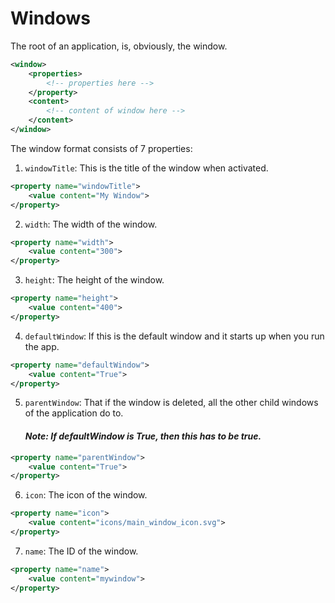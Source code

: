 # Windows
The root of an application, is, obviously, the window. 
```xml
<window>
    <properties>
        <!-- properties here -->
    </property>
    <content>
        <!-- content of window here -->
    </content>
</window>
```
The window format consists of 7 properties:
1. <code>windowTitle</code>: This is the title of the window when activated.
```xml
<property name="windowTitle">
    <value content="My Window">
</property>
```
2. <code>width</code>: The width of the window.
```xml
<property name="width">
    <value content="300">
</property>
```
3. <code>height</code>: The height of the window.
```xml
<property name="height">
    <value content="400">
</property>
```
4. <code>defaultWindow</code>: If this is the default window and it starts up when you run the app.
```xml
<property name="defaultWindow">
    <value content="True">
</property>
```
5. <code>parentWindow</code>: That if the window is deleted, all the other child windows of the application do to. ***<h4><i>Note: If defaultWindow is True, then this has to be true.</i></h4>***
```xml
<property name="parentWindow">
    <value content="True">
</property>
```
6. <code>icon</code>: The icon of the window.
```xml
<property name="icon">
    <value content="icons/main_window_icon.svg">
</property>
```
7. <code>name</code>: The ID of the window.
```xml
<property name="name">
    <value content="mywindow">
</property>
```